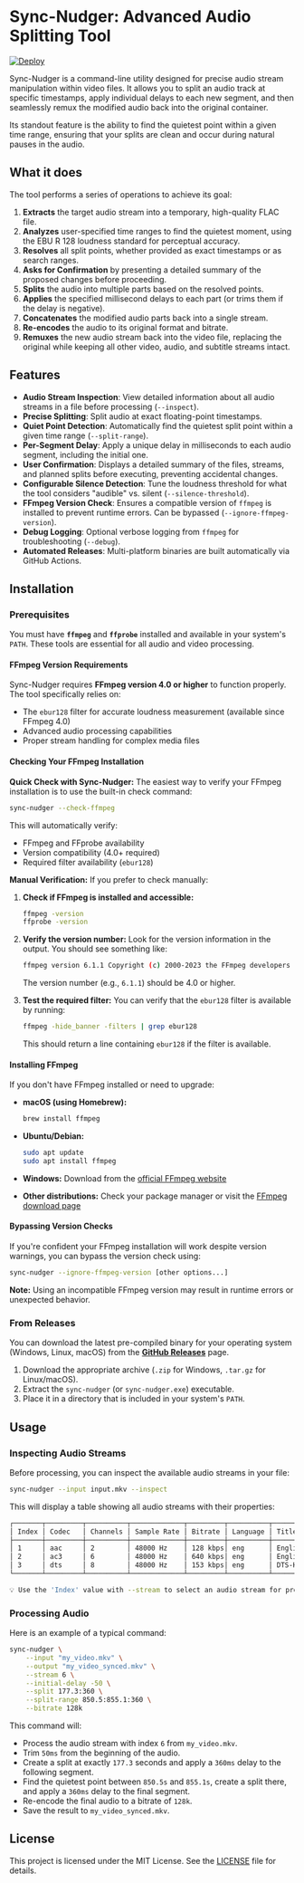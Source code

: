 # Sync-Nudger: Advanced Audio Splitting Tool

[![Deploy](https://github.com/dlahmad/sync-nudger/actions/workflows/release.yml/badge.svg)](https://github.com/dlahmad/sync-nudger/actions/workflows/release.yml)

Sync-Nudger is a command-line utility designed for precise audio stream manipulation within video files. It allows you to split an audio track at specific timestamps, apply individual delays to each new segment, and then seamlessly remux the modified audio back into the original container.

Its standout feature is the ability to find the quietest point within a given time range, ensuring that your splits are clean and occur during natural pauses in the audio.

## What it does

The tool performs a series of operations to achieve its goal:

1. **Extracts** the target audio stream into a temporary, high-quality FLAC file.
2. **Analyzes** user-specified time ranges to find the quietest moment, using the EBU R 128 loudness standard for perceptual accuracy.
3. **Resolves** all split points, whether provided as exact timestamps or as search ranges.
4. **Asks for Confirmation** by presenting a detailed summary of the proposed changes before proceeding.
5. **Splits** the audio into multiple parts based on the resolved points.
6. **Applies** the specified millisecond delays to each part (or trims them if the delay is negative).
7. **Concatenates** the modified audio parts back into a single stream.
8. **Re-encodes** the audio to its original format and bitrate.
9. **Remuxes** the new audio stream back into the video file, replacing the original while keeping all other video, audio, and subtitle streams intact.

## Features

* **Audio Stream Inspection**: View detailed information about all audio streams in a file before processing (`--inspect`).
* **Precise Splitting**: Split audio at exact floating-point timestamps.
* **Quiet Point Detection**: Automatically find the quietest split point within a given time range (`--split-range`).
* **Per-Segment Delay**: Apply a unique delay in milliseconds to each audio segment, including the initial one.
* **User Confirmation**: Displays a detailed summary of the files, streams, and planned splits before executing, preventing accidental changes.
* **Configurable Silence Detection**: Tune the loudness threshold for what the tool considers "audible" vs. silent (`--silence-threshold`).
* **FFmpeg Version Check**: Ensures a compatible version of `ffmpeg` is installed to prevent runtime errors. Can be bypassed (`--ignore-ffmpeg-version`).
* **Debug Logging**: Optional verbose logging from `ffmpeg` for troubleshooting (`--debug`).
* **Automated Releases**: Multi-platform binaries are built automatically via GitHub Actions.

## Installation

### Prerequisites

You must have **`ffmpeg`** and **`ffprobe`** installed and available in your system's `PATH`. These tools are essential for all audio and video processing.

#### FFmpeg Version Requirements

Sync-Nudger requires **FFmpeg version 4.0 or higher** to function properly. The tool specifically relies on:

* The `ebur128` filter for accurate loudness measurement (available since FFmpeg 4.0)
* Advanced audio processing capabilities
* Proper stream handling for complex media files

#### Checking Your FFmpeg Installation

**Quick Check with Sync-Nudger:**
The easiest way to verify your FFmpeg installation is to use the built-in check command:

```bash
sync-nudger --check-ffmpeg
```

This will automatically verify:

* FFmpeg and FFprobe availability
* Version compatibility (4.0+ required)
* Required filter availability (`ebur128`)

**Manual Verification:**
If you prefer to check manually:

1. **Check if FFmpeg is installed and accessible:**

   ```bash
   ffmpeg -version
   ffprobe -version
   ```

2. **Verify the version number:**
   Look for the version information in the output. You should see something like:

   ```bash
   ffmpeg version 6.1.1 Copyright (c) 2000-2023 the FFmpeg developers
   ```

   The version number (e.g., `6.1.1`) should be 4.0 or higher.

3. **Test the required filter:**
   You can verify that the `ebur128` filter is available by running:

   ```bash
   ffmpeg -hide_banner -filters | grep ebur128
   ```

   This should return a line containing `ebur128` if the filter is available.

#### Installing FFmpeg

If you don't have FFmpeg installed or need to upgrade:

* **macOS (using Homebrew):**

  ```bash
  brew install ffmpeg
  ```

* **Ubuntu/Debian:**

  ```bash
  sudo apt update
  sudo apt install ffmpeg
  ```

* **Windows:**
  Download from the [official FFmpeg website](https://ffmpeg.org/download.html)

* **Other distributions:**
  Check your package manager or visit the [FFmpeg download page](https://ffmpeg.org/download.html)

#### Bypassing Version Checks

If you're confident your FFmpeg installation will work despite version warnings, you can bypass the version check using:

```bash
sync-nudger --ignore-ffmpeg-version [other options...]
```

**Note:** Using an incompatible FFmpeg version may result in runtime errors or unexpected behavior.

### From Releases

You can download the latest pre-compiled binary for your operating system (Windows, Linux, macOS) from the [**GitHub Releases**](https://github.com/sahmad/sync-nudger/releases) page.

1. Download the appropriate archive (`.zip` for Windows, `.tar.gz` for Linux/macOS).
2. Extract the `sync-nudger` (or `sync-nudger.exe`) executable.
3. Place it in a directory that is included in your system's `PATH`.

## Usage

### Inspecting Audio Streams

Before processing, you can inspect the available audio streams in your file:

```bash
sync-nudger --input input.mkv --inspect
```

This will display a table showing all audio streams with their properties:

```bash
┌───────┬─────────┬──────────┬─────────────┬─────────┬──────────┬─────────────────────┐
│ Index │ Codec   │ Channels │ Sample Rate │ Bitrate │ Language │ Title               │
├───────┼─────────┼──────────┼─────────────┼─────────┼──────────┼─────────────────────┤
│ 1     │ aac     │ 2        │ 48000 Hz    │ 128 kbps│ eng      │ English Audio       │
│ 2     │ ac3     │ 6        │ 48000 Hz    │ 640 kbps│ eng      │ English Surround    │
│ 3     │ dts     │ 8        │ 48000 Hz    │ 153 kbps│ eng      │ DTS-HD Master Audio │
└───────┴─────────┴──────────┴─────────────┴─────────┴──────────┴─────────────────────┘

💡 Use the 'Index' value with --stream to select an audio stream for processing.
```

### Processing Audio

Here is an example of a typical command:

```sh
sync-nudger \
    --input "my_video.mkv" \
    --output "my_video_synced.mkv" \
    --stream 6 \
    --initial-delay -50 \
    --split 177.3:360 \
    --split-range 850.5:855.1:360 \
    --bitrate 128k
```

This command will:

* Process the audio stream with index `6` from `my_video.mkv`.
* Trim `50ms` from the beginning of the audio.
* Create a split at exactly `177.3` seconds and apply a `360ms` delay to the following segment.
* Find the quietest point between `850.5s` and `855.1s`, create a split there, and apply a `360ms` delay to the final segment.
* Re-encode the final audio to a bitrate of `128k`.
* Save the result to `my_video_synced.mkv`.

## License

This project is licensed under the MIT License. See the [LICENSE](LICENSE) file for details.
